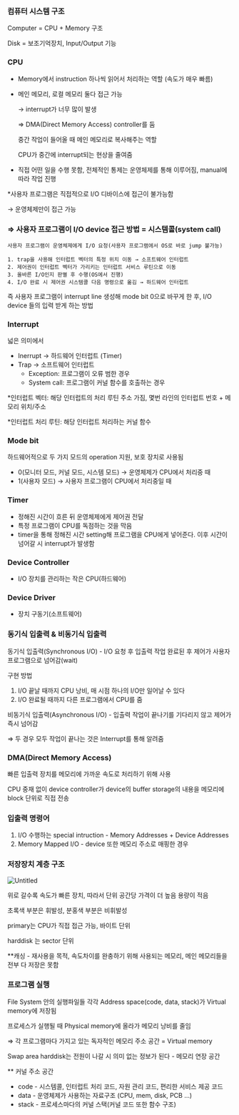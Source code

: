 ### 컴퓨터 시스템 구조

Computer = CPU + Memory 구조 

Disk = 보조기억장치, Input/Output 기능

### CPU

- Memory에서 instruction 하나씩 읽어서 처리하는 역할 (속도가 매우 빠름)
- 메인 메모리, 로컬 메모리 둘다 접근 가능
    
    → interrupt가 너무 많이 발생
    
    ⇒ DMA(Direct Memory Access) controller를 둠
    
    중간 작업이 들어올 때 메인 메모리로 복사해주는 역할
    
    CPU가 중간에 interrupt되는 현상을 줄여줌
    
- 직접 어떤 일을 수행 못함, 전체적인 통제는 운영체제를 통해 이루어짐, manual에 따라 작업 진행

*사용자 프로그램은 직접적으로 I/O 디바이스에 접근이 불가능함 

→ 운영체제만이 접근 가능

### ⇒ 사용자 프로그램이 I/O device 접근 방법 = 시스템콜(system call)

    사용자 프로그램이 운영체제에게 I/O 요청(사용자 프로그램에서 OS로 바로 jump 불가능)

    1. trap을 사용해 인터럽트 벡터의 특정 위치 이동 → 소프트웨어 인터럽트
    2. 제어권이 인터럽트 벡터가 가리키는 인터럽트 서비스 루틴으로 이동
    3. 올바른 I/O인지 판별 후 수행(OS에서 진행)
    4. I/O 완료 시 제어권 시스템콜 다음 명령으로 옮김 → 하드웨어 인터럽트

즉 사용자 프로그램이 interrupt line 생성해 mode bit 0으로 바꾸게 한 후, I/O device 들의 입력 받게 하는 방법

### Interrupt

넓은 의미에서 

- Inerrupt -> 하드웨어 인터럽트 (Timer)
- Trap -> 소프트웨어 인터럽트
    - Exception: 프로그램이 오류 범한 경우
    - System call: 프로그램이 커널 함수를 호출하는 경우

*인터럽트 벡터: 해당 인터럽트의 처리 루틴 주소 가짐, 몇번 라인의 인터럽트 번호 + 메모리 위치/주소

*인터럽트 처리 루틴: 해당 인터럽트 처리하는 커널 함수

### Mode bit

하드웨어적으로 두 가지 모드의 operation 지원, 보호 장치로 사용됨

- 0(모니터 모드, 커널 모드, 시스템 모드) → 운영체제가 CPU에서 처리중 때
- 1(사용자 모드) → 사용자 프로그램이 CPU에서 처리중일 때

### Timer

- 정해진 시간이 흐른 뒤 운영체제에게 제어권 전달
- 특정 프로그램이 CPU를 독점하는 것을 막음
- timer을 통해 정해진 시간 setting해 프로그램을 CPU에게 넣어준다. 이후 시간이 넘어갈 시 interrupt가 발생함

### Device Controller

- I/O 장치를 관리하는 작은 CPU(하드웨어)

### Device Driver

- 장치 구동기(소프트웨어)

### 동기식 입출력 & 비동기식 입출력

동기식 입출력(Synchronous I/O) - I/O 요청 후 입출력 작업 완료된 후 제어가 사용자 프로그램으로 넘어감(wait)

구현 방법

1. I/O 끝날 때까지 CPU 낭비, 매 시점 하나의 I/O만 일어날 수 있다
2. I/O 완료될 때까지 다른 프로그램에서 CPU를 줌

비동기식 입출력(Asynchronous I/O) - 입출력 작업이 끝나기를 기다리지 않고 제어가 즉시 넘어감

⇒ 두 경우 모두 작업이 끝나는 것은 Interrupt를 통해 알려줌

### DMA(Direct Memory Access)

빠른 입출력 장치를 메모리에 가까운 속도로 처리하기 위해 사용

CPU 중재 없이 device controller가 device의 buffer storage의 내용을 메모리에 block 단위로 직접 전송 

### 입출력 명령어

1. I/O 수행하는 special intruction - Memory Addresses + Device Addresses
2. Memory Mapped I/O - device 또한 메모리 주소로 매핑한 경우

### 저장장치 계층 구조

![Untitled](https://prod-files-secure.s3.us-west-2.amazonaws.com/723c7bb9-e0a4-4b40-b307-256af13a4052/d72b571d-8640-41c3-b189-4b5d105f2225/Untitled.png)

위로 갈수록 속도가 빠른 장치, 따라서 단위 공간당 가격이 더 높음 용량이 적음 

초록색 부분은 휘발성, 분홍색 부분은 비휘발성

primary는 CPU가 직접 접근 가능, 바이트 단위

harddisk 는 sector 단위

**캐싱 - 재사용을 목적, 속도차이를 완충하기 위해 사용되는 메모리, 메인 메모리들을 전부 다 저장은 못함

### 프로그램 실행

File System 안의 실행파일들 각각 Address space(code, data, stack)가 Virtual memory에 저장됨

프로세스가 실행될 때 Physical memory에 올라가 메모리 낭비를 줄임

⇒ 각 프로그램마다 가지고 있는 독자적인 메모리 주소 공간 = Virtual memory

Swap area harddisk는 전원이 나갈 시 의미 없는 정보가 된다 - 메모리 연장 공간

** 커널 주소 공간

- code - 시스템콜, 인터럽트 처리 코드, 자원 관리 코드, 편리한 서비스 제공 코드
- data - 운영체제가 사용하는 자료구조 (CPU, mem, disk, PCB …)
- stack - 프로세스마다의 커널 스택(커널 코드 또한 함수 구조)
